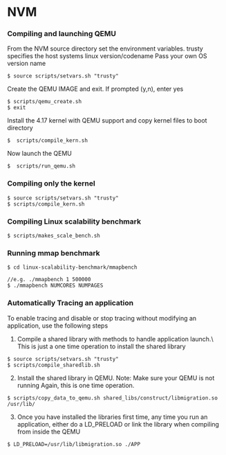 # NVM

### Compiling and launching QEMU 

From the NVM source directory set the environment variables.
trusty specifies the host systems linux version/codename 
Pass your own OS version name
```
$ source scripts/setvars.sh "trusty"   
```

Create the QEMU IMAGE and exit.  If prompted (y,n), enter yes
```
$ scripts/qemu_create.sh  
$ exit
```

Install the 4.17 kernel with QEMU support and copy kernel files to boot directory
```
$  scripts/compile_kern.sh
```

Now launch the QEMU
```
$  scripts/run_qemu.sh
```

### Compiling only the kernel
```
$ source scripts/setvars.sh "trusty"
$ scripts/compile_kern.sh
```

### Compiling Linux scalability benchmark
```
$ scripts/makes_scale_bench.sh
```

### Running mmap benchmark
```
$ cd linux-scalability-benchmark/mmapbench

//e.g. ./mmapbench 1 500000 
$ ./mmapbench NUMCORES NUMPAGES
```

### Automatically Tracing an application

To enable tracing and disable or stop tracing without modifying 
an application, use the following steps

1. Compile a shared library with methods to handle application launch.\\
This is just a one time operation to install the shared library

```
$ source scripts/setvars.sh "trusty"
$ scripts/compile_sharedlib.sh
```
2. Install the shared library in QEMU. Note: Make sure your QEMU is not running
Again, this is one time operation.
```
$ scripts/copy_data_to_qemu.sh shared_libs/construct/libmigration.so /usr/lib/
```

3. Once you have installed the libraries first time, any time you run an application, 
either do a LD_PRELOAD or link the library when compiling from inside the QEMU
```
$ LD_PRELOAD=/usr/lib/libmigration.so ./APP
```
